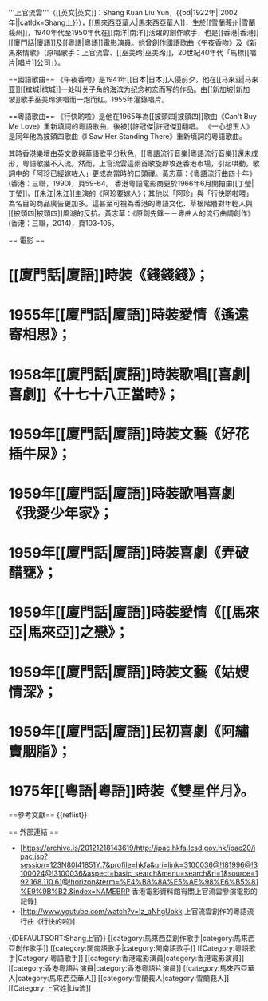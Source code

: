 '''上官流雲'''（[[英文|英文]]：Shang Kuan Liu Yun，{{bd|1922年||2002年||catIdx=Shang上}}），[[馬來西亞華人|馬來西亞華人]]，生於[[雪蘭莪州|雪蘭莪州]]，1940年代至1950年代在[[南洋|南洋]]活躍的創作歌手，也是[[香港|香港]][[廈門話|廈語]]及[[粵語|粵語]]電影演員。他曾創作國語歌曲《午夜香吻》及《新馬來情歌》（原唱歌手：上官流雲、[[巫美玲|巫美玲]]，20世紀40年代「馬標[[唱片|唱片]]公司」）。

==國語歌曲==
《午夜香吻》是1941年[[日本|日本]]入侵前夕，他在[[马来亚|马来亚]][[槟城|槟城]]一处叫关子角的海滨为纪念初恋而写的作品。由[[新加坡|新加坡]]歌手巫美玲演唱而一炮而红。1955年灌錄唱片。

==粵語歌曲==
《行快啲啦》是他在1965年為[[披頭四|披頭四]]歌曲《Can't Buy Me Love》重新填詞的粵語歌曲，後被[[許冠傑|許冠傑]]翻唱。
《一心想玉人》是同年他為披頭四歌曲《I Saw Her Standing There》重新填詞的粵語歌曲。

其時香港樂壇由英文歌與華語歌平分秋色，[[粵語流行音樂|粵語流行音樂]]還未成形，粵語歌幾不入流。然而，上官流雲這兩首歌旋即攻進香港市場，引起哄動。歌詞中的「阿珍已經嫁咗人」更成為當時的口頭禪。<ref>黃志華：《粵語流行曲四十年》(香港：三聯，1990)，頁59-64。</ref> 香港粵語電影商更於1966年6月開拍由[[丁瑩|丁瑩]]、[[朱江|朱江]]主演的《阿珍要嫁人》；其他以「阿珍」與「行快啲啦喂」為名目的商品廣告更加多。這甚至可視為香港的粵語文化、草根階層對年輕人與[[披頭四|披頭四]]風潮的反抗。<ref>黃志華：《原創先鋒－－粵曲人的流行曲調創作》(香港：三聯，2014)，頁103-105。</ref>

== 電影 ==
# [[廈門話|廈語]]時裝《錢錢錢》；
# 1955年[[廈門話|廈語]]時裝愛情《遙遠寄相思》；
# 1958年[[廈門話|廈語]]時裝歌唱[[喜劇|喜劇]]《十七十八正當時》；
# 1959年[[廈門話|廈語]]時裝文藝《好花插牛屎》；
# 1959年[[廈門話|廈語]]時裝歌唱喜劇《我愛少年家》；
# 1959年[[廈門話|廈語]]時裝喜劇《弄破醋甕》；
# 1959年[[廈門話|廈語]]時裝愛情《[[馬來亞|馬來亞]]之戀》；
# 1959年[[廈門話|廈語]]時裝文藝《姑嫂情深》；
# 1959年[[廈門話|廈語]]民初喜劇《阿繡賣胭脂》；
# 1975年[[粵語|粵語]]時裝《雙星伴月》。

==參考文獻==
{{reflist}}

== 外部連結 ==
* [https://archive.is/20121218143619/http://ipac.hkfa.lcsd.gov.hk/ipac20/ipac.jsp?session=123N80I41851Y.7&profile=hkfa&uri=link=3100036@!181996@!3100024@!3100036&aspect=basic_search&menu=search&ri=1&source=192.168.110.61@!horizon&term=%E4%B8%8A%E5%AE%98%E6%B5%81%E9%9B%B2,&index=NAMEBRP 香港電影資料館有關上官流雲參演電影的記錄]
* [http://www.youtube.com/watch?v=lz_aNhgUokk 上官流雲創作的粵語流行曲《行快的啦》]

{{DEFAULTSORT:Shang上官}}
[[category:馬來西亞創作歌手|category:馬來西亞創作歌手]]
[[category:閩南語歌手|category:閩南語歌手]]
[[Category:粵語歌手|Category:粵語歌手]]
[[category:香港電影演員|category:香港電影演員]]
[[category:香港粵語片演員|category:香港粵語片演員]]
[[category:馬來西亞華人|category:馬來西亞華人]]
[[category:雪蘭莪人|category:雪蘭莪人]]
[[Category:上官姓|Liu流]]